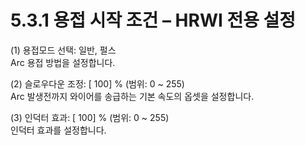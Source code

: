 ﻿# 5.3.1 용접 시작 조건 – HRWI 전용 설정



(1) 용접모드 선택: 일반, 펄스  
Arc 용접 방법을 설정합니다.

(2)	슬로우다운 조정: [  100] % (범위: 0 ~ 255)  
Arc 발생전까지 와이어를 송급하는 기본 속도의 옵셋을 설정합니다.

(3)	인덕터 효과: [  100] % (범위: 0 ~ 255)  
인덕터 효과를 설정합니다.
